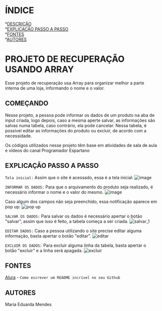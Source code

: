 # ÍNDICE
°[DESCRIÇÃO](#come%C3%A7ando)  
°[EXPLICAÇÃO PASSO A PASSO](#explica%C3%A7%C3%A3o-passo-a-passo)  
°[FONTES](#fontes)  
°[AUTORES](#autores)

# PROJETO DE RECUPERAÇÃO USANDO ARRAY

Esse projeto de recuperação usa Array para organizar melhor a parte interna de uma loja, informando o nome e o valor.

## COMEÇANDO

Nesse projeto, a pessoa pode informar os dados de um produto na aba de input criada, logo depois, caso a mesma aperte salvar, as informações são salvas numa tabela, caso contrário, ela pode cancelar.
Nessa tabela, é possível editar as informações do produto ou excluir, de acordo com a necessidade.

Os códigos utilizados nesse projeto têm base em atividades de sala de aula e vídeos do canal Programador Espartano

## EXPLICAÇÃO PASSO A PASSO

``Tela inicial:``
Assim que o site é acessado, essa é a tela inicial:
![image](https://github.com/imdoarda/rec-array/assets/127868962/93ff3062-45e1-42d8-80aa-932cfd2122b3)


``INFORMAR OS DADOS:``
Para que o arquivamento do produto seja realizado, é necessário informar o nome e o valor do mesmo.
![image](https://github.com/imdoarda/rec-array/assets/127868962/cf22fbca-2724-46ea-bf19-b74d8840fd38)

Caso algum dos campos não seja preenchido, essa notificação aparece em pop up:
![pop up](https://github.com/imdoarda/rec-array/assets/127868962/f6dcf4fe-4b80-4305-aadc-b20022506f06)



``SALVAR OS DADOS:``
Para salvar os dados é necessário apertar o botão "salvar", assim que isso é feito, a tabela começa a ser criada.
![salvar_1](https://github.com/imdoarda/rec-array/assets/127868962/e677ac8a-7243-4ea1-bfd3-1df0efd525c7)



``EDITAR DADOS:``
Caso a pessoa utilizando o site precise editar alguma informação, basta apertar o botão "editar".
![editar](https://github.com/imdoarda/rec-array/assets/127868962/314dda3e-014d-4bf0-89b6-053a7617ef5e)


``EXCLUIR OS DADOS:``
Para excluir alguma linha da tabela, basta apertar o botão "excluir" e a linha será apagada.
![excluir](https://github.com/imdoarda/rec-array/assets/127868962/6f6b4b90-0b4f-456a-b882-fc5dceaba746)

## FONTES

[Alura](https://www.alura.com.br/artigos/escrever-bom-readme ) - ``Como escrever um README incrível no seu Github``


## AUTORES
Maria Eduarda Mendes





